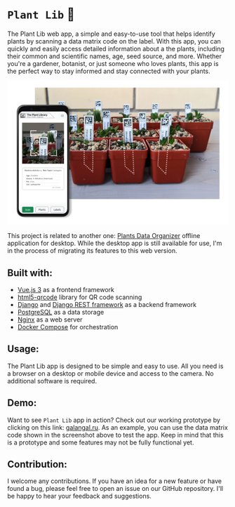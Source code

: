 # `Plant Lib` 🌵 
The Plant Lib web app, a simple and easy-to-use tool that helps identify plants by scanning a data matrix code on the label. With this app, you can quickly and easily access detailed information about a the plants, including their common and scientific names, age, seed source, and more. Whether you're a gardener, botanist, or just someone who loves plants, this app is the perfect way to stay informed and stay connected with your plants. 

![Main](readme_img/main.jpg)

This project is related to another one: [Plants Data Organizer](https://github.com/Square-Pot/Plants-Data-Organizer) offline application for desktop. While the desktop app is still available for use, I'm in the process of migrating its features to this web version. 

## Built with:
- [Vue.js 3](https://vuejs.org/) as a frontend framework
- [html5-qrcode](https://github.com/davidshimjs/html5-qrcode) library for QR code scanning
- [Django](https://www.djangoproject.com/) and [Django REST framework](https://www.django-rest-framework.org/) as a backend framework
- [PostgreSQL](https://www.postgresql.org/) as a data storage
- [Nginx](https://www.nginx.com/) as a web server
- [Docker Compose](https://docs.docker.com/compose/) for orchestration

## Usage:
The Plant Lib app is designed to be simple and easy to use. All you need is a browser on a desktop or mobile device and access to the camera. No additional software is required. 

## Demo:
Want to see `Plant Lib` app in action? Check out our working prototype by clicking on this link: [galangal.ru](https://galangal.ru). As an example, you can use the data matrix code shown in the screenshot above to test the app. Keep in mind that this is a prototype and some features may not be fully functional yet.

## Contribution:
I welcome any contributions. If you have an idea for a new feature or have found a bug, please feel free to open an issue on our GitHub repository. I'll be happy to hear your feedback and suggestions.
